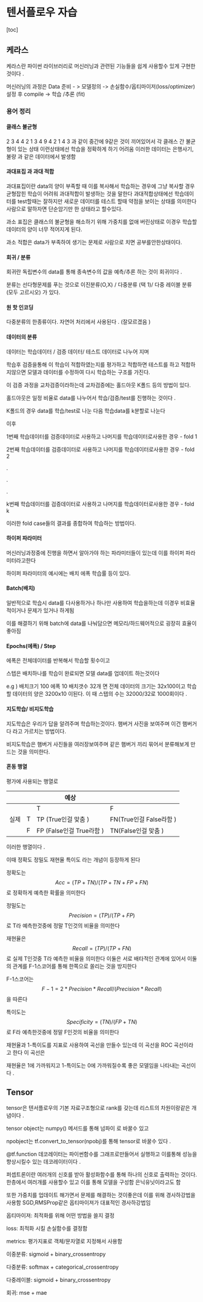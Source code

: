# 텐서플로우 자습 

[toc]

## 케라스 

케라스란 파이썬 라이브러리로 머신러닝과 관련된 기능들을 쉽게 사용할수 있게 구현한것이다 .

머신러닝의 과정은 Data 준비 - > 모델정의 -> 손실함수/옵티마이저(loss/optimizer) 설정 후 compile -> 학습 /추론 (fit)



### 용어 정리 

#### 클래스 불균형 

 2 3 4  4 2 1 3 4 9 4 2 1 4 3 과 같이 중간에 9같은 것이 끼어있어서 각 클래스 간 불균형이 있는 상태 이런상태에선 학습을 정확하게 하기 어려움 이러한 데이터는 은행사기, 불량 과 같은 데이터에서 발생함 



#### 과대표집 과 과대 적합 

과대표집이란 data의 양이 부족할 때 이를 복사해서 학습하는 경우에 그냥 복사할 경우 균형잡힌 학습이 어려워 과대적합이 발생하는 것을 말한다 과대적합상태에선 학습데이터를 test할때는 잘하지만 새로운 데이터를 테스트 할때 약점을 보이는 상태를 의미한다 사람으로 말하자면 단순암기만 한 상태라고 할수있다. 

과소 표집은 클래스의 불균형을 해소하기 위해 가중치를 없애 버린상태로 이경우 학습할 데이터의 양이 너무 적어지게 된다. 

과소 적합은 data가 부족하여 생기는 문제로 사람으로 치면 공부를안한상태이다. 



#### 회귀 / 분류 

회귀란 독립변수의 data를 통해 종속변수의 값을 예측/추론 하는 것이 회귀이다 .

분류는 선다형문제를 푸는 것으로 이진분류(O,X) / 다중분류 (택 1)/ 다중 레이블 분류 (모두 고르시오) 가 있다. 



#### 원  핫 인코딩 

다중분류의 한종류이다. 자연어 처리에서 사용된다 . (잘모르겠음 )



#### 데이터의 분류 

데이터는 학습데이터 / 검증 데이터/ 테스트 데이터로 나누어 지며 

학습후 검증을통해 이 학습이 적합하였는지를 평가하고 적합하면 테스트를 하고 적합하지않으면 모델과 데이터를 수정하여 다시 학습하는 구조를 가진다. 

이 검증 과정을 교차검증이라하는데 교차검증에는 홀드아웃 K폴드 등의 방법이 있다. 

홀드아웃은 일정 비율로 data를 나누어서 학습/검증/test를 진행하는 것이다 .

K폴드의 경우 data를 학습/test로 나눈 다음 학습data를 k분할로 나눈다 

이후 

1번째 학습데이터를 검증데이터로 사용하고 나머지를 학습데이터로사용한 경우 - fold 1 

2번째 학습데이터를 검증데이터로 사용하고 나머지를 학습데이터로사용한 경우 - fold 2

.

.

.

k번째 학습데이터를 검증데이터로 사용하고 나머지를 학습데이터로사용한 경우 - fold k

이러한 fold case들의 결과를 종합하여 학습하는 방법이다. 



#### 하이퍼 파라미터 

머신러닝과정중에 진행을 하면서 알아가야 하는 파라미터들이 있는데 이를 하이퍼 파라미터라고한다 

하이퍼 파라미터의 예시에는 배치 에폭 학습률 등이 있다. 



#### Batch(배치)

일반적으로 학습시 data를 다사용하거나 하나만 사용하여 학습을하는데 이경우 비효율적이거나 문제가 있거나 하게됨 

이를 해결하기 위해 batch에 data를 나눠담으면 메모리/하드웨어적으로 굉장히 효율이좋아짐 



#### Epochs(에폭) / Step

에폭은 전체데이터를 반복해서 학습할 횟수이고 

스텝은 배치하나를 학습이 완료되면 모델 data를 업데이트 하는것이다 

e.g ) 배치크기 100 에폭 10 배치갯수 32개 면 전체 데이터의 크기는 32x100이고 학습할 데이터의 양은 3200x10 이된다.  이 때 스탭의 수는 32000/32로 1000회이다 . 



#### 지도학습/ 비지도학습 

지도학습은 우리가 답을 알려주며 학습하는것이다. 햄버거 사진을 보여주며 이건 햄버거다 라고 가르치는 방법이다. 

비지도학습은 햄버거 사진들을 여러장보여주며 같은 햄버거 끼리 묶어서 분류해보게 만드는 것을 의미한다. 



#### 혼동 행열 

평가에 사용되는 행열로 

|      |      | 예상                     |                         |
| ---- | ---- | ------------------------ | ----------------------- |
|      |      | T                        | F                       |
| 실제 | T    | TP (True인걸 맞춤 )      | FN(True인걸 False라함 ) |
|      | F    | FP (False인걸 True라함 ) | TN(False인걸 맞춤 )     |

이러한 행열이다 .

이때 정확도 정밀도 재현율 특이도 라는 개념이 등장하게 된다 

정확도는
$$
Acc = (TP+TN)/(TP+TN+FP+FN)
$$
로 정확하게 예측한 확률을 의미한다



정밀도는
$$
Precision = (TP)/(TP+FP)
$$
로 T라 예측한것중에 정말 T인것의 비율을 의미한다



재현율은
$$
Recall = (TP)/(TP+FN)
$$
로 실제 T인것중 T라 예측한 비율을 의미한다 이둘은 서로 배타적인 관계에 있어서 이둘의 관계를 F-1스코어를 통해 한쪽으로 쏠리는 것을 방지한다 

F-1스코어는 
$$
F-1 = 2*Precision*Recall/(Precision*Recall)
$$
을 따른다 

특이도는
$$
Specificity = (TN)/(FP+TN)
$$
로 F라 예측한것중에 정말 F인것의 비율을 의미한다

재현율과 1-특이도를 지표로 사용하여 곡선을 만들수 있는데 이 곡선을 ROC 곡선이라고 한다 이 곡선은 

재현율은 1에 가까워지고 1-특이도는 0에 가까워질수록 좋은 모델임을 나타내는 곡선이다 . 









## Tensor

tensor은 텐서플로우의 기본 자료구조형으로 rank를 갖는데 리스트의 차원이랑같은 개념이다 .

tensor object는 numpy() 메서드를 통해 넘파이 로 바꿀수 있고 

npobject는 tf.convert_to_tensor(npobj)를 통해 tensor로 바꿀수 있다 .



@tf.function 데코레이터는 파이썬함수를 그래프로만들어서 실행하고 이를통해 성능을향상시킬수 있는 데코레이터이다 .



퍼셉트론이란 여러개의 신호를 받아 활성화함수를 통해 하나의 신호로 출력하는 것이다. 한층에서 여러개를 사용할수 있고 이를 통해 모델을 구성함 은닉유닛이라고도 함 



또한 가중치를 업데이트 해가면서 문제를 해결하는 것이좋은데  이를 위해 경사하강법을 사용함 SGD,RMSProp같은 옵티마이져가 대표적인 경사하강법임 

옵티마이져: 최적화를 위해 어떤 방법을 쓸지 결정 

loss:  최적화 시킬 손실함수를 결정함 

metrics: 평가지표로 객체/문자열로 지정해서 사용함 



이중분류: sigmoid  + binary_crossentropy

다중분류: softmax  + categorical_crossentropy

다중레이블: sigmoid  + binary_crossentropy

회귀: mse  + mae